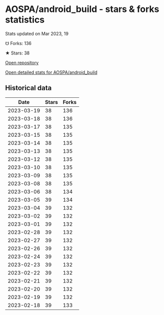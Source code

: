# AOSPA/android_build - stars & forks statistics

Stats updated on Mar 2023, 19

☋ Forks: 136

★ Stars: 38

[Open repository](https://github.com/AOSPA/android_build)

[Open detailed stats for AOSPA/android_build](https://reviewgithub.com/rep/AOSPA/android_build)

## Historical data
| Date | Stars | Forks |
|------|-------|-------|
| 2023-03-19 | 38 | 136 | 
| 2023-03-18 | 38 | 136 | 
| 2023-03-17 | 38 | 135 | 
| 2023-03-15 | 38 | 135 | 
| 2023-03-14 | 38 | 135 | 
| 2023-03-13 | 38 | 135 | 
| 2023-03-12 | 38 | 135 | 
| 2023-03-10 | 38 | 135 | 
| 2023-03-09 | 38 | 135 | 
| 2023-03-08 | 38 | 135 | 
| 2023-03-06 | 38 | 134 | 
| 2023-03-05 | 39 | 134 | 
| 2023-03-04 | 39 | 132 | 
| 2023-03-02 | 39 | 132 | 
| 2023-03-01 | 39 | 132 | 
| 2023-02-28 | 39 | 132 | 
| 2023-02-27 | 39 | 132 | 
| 2023-02-26 | 39 | 132 | 
| 2023-02-24 | 39 | 132 | 
| 2023-02-23 | 39 | 132 | 
| 2023-02-22 | 39 | 132 | 
| 2023-02-21 | 39 | 132 | 
| 2023-02-20 | 39 | 132 | 
| 2023-02-19 | 39 | 132 | 
| 2023-02-18 | 39 | 133 | 

